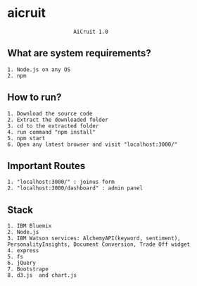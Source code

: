 # aicruit

                         AiCruit 1.0

  What are system requirements?
  -----------------------------
	1. Node.js on any OS
	2. npm

  How to run?
  -----------
	1. Download the source code
	2. Extract the downloaded folder
	3. cd to the extracted folder
	4. run command "npm install"  
	5. npm start
	6. Open any latest browser and visit "localhost:3000/"

  Important Routes
  ----------------
	1. "localhost:3000/" : joinus form
	2. "localhost:3000/dashboard" : admin panel

  Stack
  -----
	1. IBM Bluemix 
	2. Node.js
	3. IBM Watson services: AlchemyAPI(keyword, sentiment), PersonalityInsights, Document Conversion, Trade Off widget
	4. express
	5. fs
	6. jQuery
	7. Bootstrape
	8. d3.js  and chart.js
